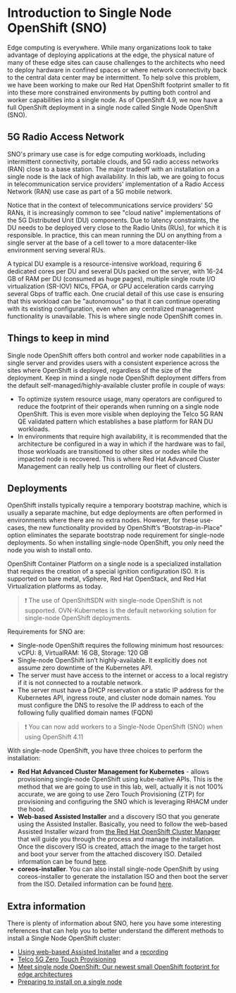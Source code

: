 # Introduction to Single Node OpenShift (SNO)

Edge computing is everywhere. While many organizations look to take advantage of deploying applications at the edge, the physical nature of many of these edge sites can cause challenges to the architects who need to deploy hardware in confined spaces or where network connectivity back to the central data center may be intermittent. To help solve this problem, we have been working to make our Red Hat OpenShift footprint smaller to fit into these more constrained environments by putting both control and worker capabilities into a single node. As of OpenShift 4.9, we now have a full OpenShift deployment in a single node called Single Node OpenShift (SNO).

## 5G Radio Access Network

SNO's primary use case is for edge computing workloads, including intermittent connectivity, portable clouds, and 5G radio access networks (RAN) close to a base station. The major tradeoff with an installation on a single node is the lack of high availability. In this lab, we are going to focus in telecommunication service providers' implementation of a Radio Access Network (RAN) use case as part of a 5G mobile network. 

Notice that in the context of telecommunications service providers' 5G RANs, it is increasingly common to see "cloud native" implementations of the 5G Distributed Unit (DU) components. Due to latency constraints, the DU needs to be deployed very close to the Radio Units (RUs), for which it is responsible. In practice, this can mean running the DU on anything from a single server at the base of a cell tower to a more datacenter-like environment serving several RUs.

A typical DU example is a resource-intensive workload, requiring 6 dedicated cores per DU and several DUs packed on the server, with 16-24 GB of RAM per DU (consumed as huge pages), multiple single route I/O virtualization (SR-IOV) NICs, FPGA, or GPU acceleration cards  carrying several Gbps of traffic each. One crucial detail of this use case is ensuring that this workload can be "autonomous" so that it can continue operating with its existing configuration, even when any centralized management functionality is unavailable. This is where single node OpenShift comes in.

## Things to keep in mind

Single node OpenShift offers both control and worker node capabilities in a single server and provides users with a consistent experience across the sites where OpenShift is deployed, regardless of the size of the deployment. Keep in mind a single node OpenShift deployment differs from the default self-managed/highly-available cluster profile in couple of ways:

* To optimize system resource usage, many operators are configured to reduce the footprint of their operands when running on a single node OpenShift. This is even more visible when deploying the Telco 5G RAN QE validated pattern which establishes a base platform for RAN DU workloads.
* In environments that require high availability, it is recommended that the architecture be configured in a way in which if the hardware was to fail, those workloads are transitioned to other sites or nodes while the impacted node is recovered. This is where Red Hat Advanced Cluster Management can really help us controlling our fleet of clusters.

## Deployments

OpenShift installs typically require a temporary bootstrap machine, which is usually a separate machine, but edge deployments are often performed in environments where there are no extra nodes. However, for these use-cases, the new functionality provided by OpenShift’s “Bootstrap-in-Place” option eliminates the separate bootstrap node requirement for single-node deployments. So when installing single-node OpenShift, you only need the node you wish to install onto.

OpenShift Container Platform on a single node is a specialized installation that requires the creation of a special ignition configuration ISO. It is supported on bare metal, vSphere, Red Hat OpenStack, and Red Hat Virtualization platforms as today.

> :exclamation: The use of OpenShiftSDN with single-node OpenShift is not supported. OVN-Kubernetes is the default networking solution for single-node OpenShift deployments.

Requirements for SNO are:

* Single-node OpenShift requires the following minimum host resources: vCPU: 8, VirtualRAM: 16 GB, Storage: 120 GB 
* Single-node OpenShift isn’t highly-available. It explicitly does not assume zero downtime of the Kubernetes API.
* The server must have access to the internet or access to a local registry if it is not connected to a routable network. 
* The server must have a DHCP reservation or a static IP address for the Kubernetes API, ingress route, and cluster node domain names. You must configure the DNS to resolve the IP address to each of the following fully qualified domain names (FQDN)

> :exclamation: You can now add workers to a Single-Node OpenShift (SNO) when using OpenShift 4.11

With single-node OpenShift, you have three choices to perform the installation:

* **Red Hat Advanced Cluster Management for Kubernetes** - allows provisioning single-node OpenShift using kube-native APIs. This is the method that we are going to use in this lab, well, actually it is not 100% accurate, we are going to use Zero Touch Provisioning (ZTP) for provisioning and configuring the SNO which is leveraging RHACM under the hood.
* **Web-based Assisted Installer** and a discovery ISO that you generate using the Assisted Installer. Basically, you need to follow the web-based Assisted Installer wizard from [the Red Hat OpenShift Cluster Manager](https://console.redhat.com/openshift/assisted-installer/clusters) that will guide you through the process and manage the installation. Once the discovery ISO is created, attach the image to the target host and  boot your server from the attached discovery ISO. Detailed information can be found [here](https://docs.openshift.com/container-platform/latest/installing/installing_sno/install-sno-installing-sno.html#installing-single-node-openshift-using-the-assisted-installer).
* **coreos-installer**. You can also install single-node OpenShift by using coreos-installer to generate the installation ISO and then boot the server from the ISO. Detailed information can be found [here](https://docs.openshift.com/container-platform/latest/installing/installing_sno/install-sno-installing-sno.html#installing-single-node-openshift-manually).


## Extra information

There is plenty of information about SNO, here you have some interesting references that can help you to better understand the different methods to install a Single Node OpenShift cluster:

* [Using web-based Assisted Installer](https://cloud.redhat.com/blog/deploy-openshift-at-the-edge-with-single-node-openshift) and a [recording](https://www.youtube.com/watch?v=QFf0yVAHQKc)
* [Telco 5G Zero Touch Provisioning](https://cloud.redhat.com/blog/telco-5g-zero-touch-provisioning-ztp)
* [Meet single node OpenShift: Our newest small OpenShift footprint for edge architectures](https://www.redhat.com/en/blog/meet-single-node-openshift-our-smallest-openshift-footprint-edge-architectures)
* [Preparing to install on a single node]()
